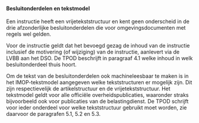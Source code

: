 #### Besluitonderdelen en tekstmodel

Een instructie heeft een vrijetekststructuur en kent geen onderscheid in de drie afzonderlijke 
besluitonderdelen die voor omgevingsdocumenten met regels wel gelden.

Voor de instructie geldt dat het bevoegd gezag de inhoud van de instructie inclusief de motivering 
(of wijziging) van de instructie, aanlevert via de LVBB aan het DSO. De TPOD beschrijft in
paragraaf 4.1 welke inhoud in welk besluitonderdeel thuis hoort.

Om de tekst van de besluitonderdelen ook machineleesbaar te maken is in het IMOP-tekstmodel aangegeven 
welke tekststructuren er mogelijk zijn. Dit zijn respectievelijk de artikelstructuur en de vrijetekststructuur. 
Het tekstmodel geldt voor alle officiële overheidspublicaties, waaronder straks bijvoorbeeld ook voor publicaties 
van de belastingdienst. De TPOD schrijft voor ieder onderdeel voor welke tekststructuur gebruikt moet worden, zie 
daarvoor de paragrafen 5.1, 5.2 en 5.3.
